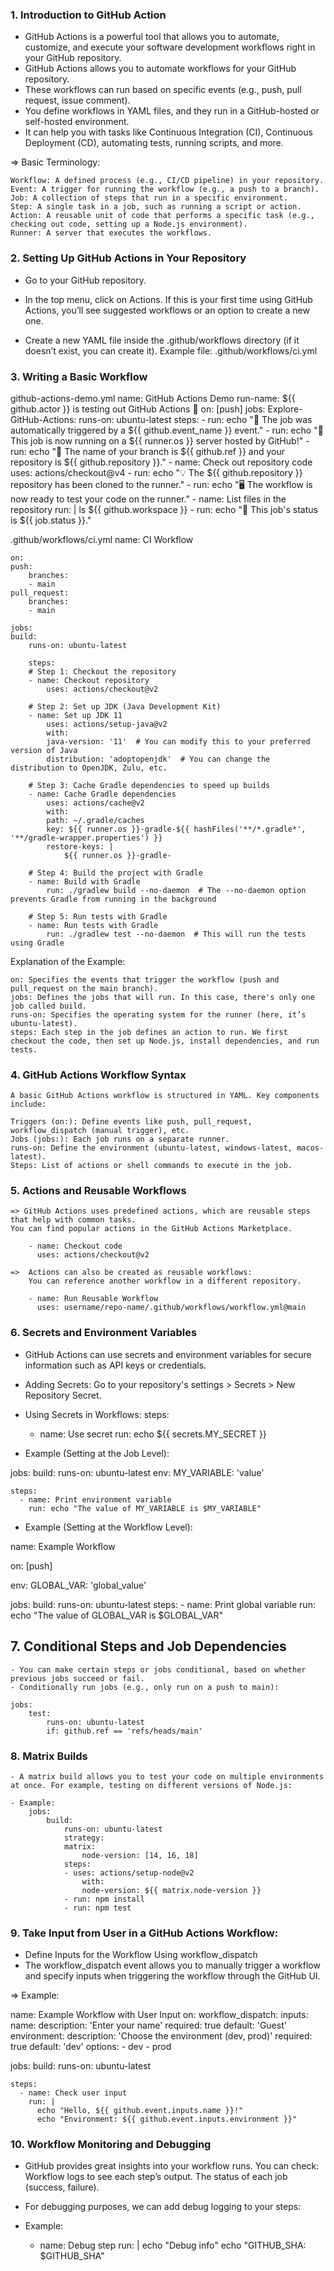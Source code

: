 ### 1. Introduction to GitHub Action
- GitHub Actions is a powerful tool that allows you to automate, customize, and execute your software development workflows right in your GitHub repository.
- GitHub Actions allows you to automate workflows for your GitHub repository. 
- These workflows can run based on specific events (e.g., push, pull request, issue comment). 
- You define workflows in YAML files, and they run in a GitHub-hosted or self-hosted environment.
- It can help you with tasks like Continuous Integration (CI), Continuous Deployment (CD), automating tests, running scripts, and more.


=> Basic Terminology:

    Workflow: A defined process (e.g., CI/CD pipeline) in your repository.
    Event: A trigger for running the workflow (e.g., a push to a branch).
    Job: A collection of steps that run in a specific environment.
    Step: A single task in a job, such as running a script or action.
    Action: A reusable unit of code that performs a specific task (e.g., checking out code, setting up a Node.js environment).
    Runner: A server that executes the workflows.

### 2. Setting Up GitHub Actions in Your Repository
- Go to your GitHub repository.
- In the top menu, click on Actions. If this is your first time using GitHub Actions, you’ll see suggested workflows or an option to create a new one.

- Create a new YAML file inside the .github/workflows directory (if it doesn’t exist, you can create it).
    Example file: .github/workflows/ci.yml


### 3. Writing a Basic Workflow

github-actions-demo.yml
    name: GitHub Actions Demo
    run-name: ${{ github.actor }} is testing out GitHub Actions 🚀
    on: [push]
    jobs:
    Explore-GitHub-Actions:
        runs-on: ubuntu-latest
        steps:
        - run: echo "🎉 The job was automatically triggered by a ${{ github.event_name }} event."
        - run: echo "🐧 This job is now running on a ${{ runner.os }} server hosted by GitHub!"
        - run: echo "🔎 The name of your branch is ${{ github.ref }} and your repository is ${{ github.repository }}."
        - name: Check out repository code
            uses: actions/checkout@v4
        - run: echo "💡 The ${{ github.repository }} repository has been cloned to the runner."
        - run: echo "🖥️ The workflow is now ready to test your code on the runner."
        - name: List files in the repository
            run: |
            ls ${{ github.workspace }}
        - run: echo "🍏 This job's status is ${{ job.status }}."


.github/workflows/ci.yml
    name: CI Workflow

    on:
    push:
        branches:
        - main
    pull_request:
        branches:
        - main

    jobs:
    build:
        runs-on: ubuntu-latest

        steps:
        # Step 1: Checkout the repository
        - name: Checkout repository
            uses: actions/checkout@v2

        # Step 2: Set up JDK (Java Development Kit)
        - name: Set up JDK 11
            uses: actions/setup-java@v2
            with:
            java-version: '11'  # You can modify this to your preferred version of Java
            distribution: 'adoptopenjdk'  # You can change the distribution to OpenJDK, Zulu, etc.

        # Step 3: Cache Gradle dependencies to speed up builds
        - name: Cache Gradle dependencies
            uses: actions/cache@v2
            with:
            path: ~/.gradle/caches
            key: ${{ runner.os }}-gradle-${{ hashFiles('**/*.gradle*', '**/gradle-wrapper.properties') }}
            restore-keys: |
                ${{ runner.os }}-gradle-

        # Step 4: Build the project with Gradle
        - name: Build with Gradle
            run: ./gradlew build --no-daemon  # The --no-daemon option prevents Gradle from running in the background

        # Step 5: Run tests with Gradle
        - name: Run tests with Gradle
            run: ./gradlew test --no-daemon  # This will run the tests using Gradle


Explanation of the Example:

    on: Specifies the events that trigger the workflow (push and pull_request on the main branch).
    jobs: Defines the jobs that will run. In this case, there's only one job called build.
    runs-on: Specifies the operating system for the runner (here, it’s ubuntu-latest).
    steps: Each step in the job defines an action to run. We first checkout the code, then set up Node.js, install dependencies, and run tests.


### 4. GitHub Actions Workflow Syntax
    A basic GitHub Actions workflow is structured in YAML. Key components include:

    Triggers (on:): Define events like push, pull_request, workflow_dispatch (manual trigger), etc.
    Jobs (jobs:): Each job runs on a separate runner.
    runs-on: Define the environment (ubuntu-latest, windows-latest, macos-latest).
    Steps: List of actions or shell commands to execute in the job.

### 5. Actions and Reusable Workflows
    => GitHub Actions uses predefined actions, which are reusable steps that help with common tasks. 
    You can find popular actions in the GitHub Actions Marketplace.
    
        - name: Checkout code
          uses: actions/checkout@v2

    =>  Actions can also be created as reusable workflows:
        You can reference another workflow in a different repository.

        - name: Run Reusable Workflow
          uses: username/repo-name/.github/workflows/workflow.yml@main

        
### 6. Secrets and Environment Variables
- GitHub Actions can use secrets and environment variables for secure information such as API keys or credentials.

- Adding Secrets: Go to your repository's settings > Secrets > New Repository Secret.

- Using Secrets in Workflows:
    steps:
    - name: Use secret
        run: echo ${{ secrets.MY_SECRET }}

- Example (Setting at the Job Level):

jobs:
  build:
    runs-on: ubuntu-latest
    env:
      MY_VARIABLE: 'value'

    steps:
      - name: Print environment variable
        run: echo "The value of MY_VARIABLE is $MY_VARIABLE"

- Example (Setting at the Workflow Level):

name: Example Workflow

on: [push]

env:
  GLOBAL_VAR: 'global_value'

jobs:
  build:
    runs-on: ubuntu-latest
    steps:
      - name: Print global variable
        run: echo "The value of GLOBAL_VAR is $GLOBAL_VAR"


## 7. Conditional Steps and Job Dependencies
    - You can make certain steps or jobs conditional, based on whether previous jobs succeed or fail.
    - Conditionally run jobs (e.g., only run on a push to main):

    jobs:
        test:
            runs-on: ubuntu-latest
            if: github.ref == 'refs/heads/main'


### 8. Matrix Builds
    - A matrix build allows you to test your code on multiple environments at once. For example, testing on different versions of Node.js:

    - Example:
        jobs:
            build:
                runs-on: ubuntu-latest
                strategy:
                matrix:
                    node-version: [14, 16, 18]
                steps:
                - uses: actions/setup-node@v2
                    with:
                    node-version: ${{ matrix.node-version }}
                - run: npm install
                - run: npm test


### 9. Take Input from User in a GitHub Actions Workflow:
- Define Inputs for the Workflow Using workflow_dispatch
- The workflow_dispatch event allows you to manually trigger a workflow and specify inputs when triggering the workflow through the GitHub UI.

=> Example: 

name: Example Workflow with User Input
on:
  workflow_dispatch:
    inputs:
      name:
        description: 'Enter your name'
        required: true
        default: 'Guest'
      environment:
        description: 'Choose the environment (dev, prod)'
        required: true
        default: 'dev'
        options:
          - dev
          - prod

jobs:
  build:
    runs-on: ubuntu-latest

    steps:
      - name: Check user input
        run: |
          echo "Hello, ${{ github.event.inputs.name }}!"
          echo "Environment: ${{ github.event.inputs.environment }}"



### 10. Workflow Monitoring and Debugging
- GitHub provides great insights into your workflow runs. You can check:
    Workflow logs to see each step’s output.
    The status of each job (success, failure).
- For debugging purposes, we can add debug logging to your steps:
- Example:

    - name: Debug step
        run: |
            echo "Debug info"
            echo "GITHUB_SHA: $GITHUB_SHA"
